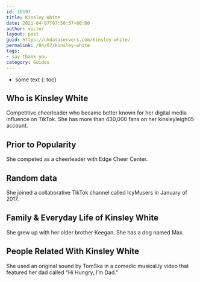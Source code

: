 ```yaml
---
id: 10197
title: Kinsley White
date: 2021-04-07T07:50:57+00:00
author: victor
layout: post
guid: https://ukdataservers.com/kinsley-white/
permalink: /04/07/kinsley-white
tags:
- say thank you
category: Guides
---
```


* some text
{: toc}


## Who is Kinsley White



Competitive cheerleader who became better known for her digital media influence on TikTok. She has more than 430,000 fans on her kinsleyleigh05 account. 

                
                
                
## Prior to Popularity



She competed as a cheerleader with Edge Cheer Center. 

                
                
                
## Random data



She joined a collaborative TikTok channel called IcyMusers in January of 2017. 

                
                
                
## Family & Everyday Life of Kinsley White



She grew up with her older brother Keegan. She has a dog named Max. 

                
                
                
## People Related With Kinsley White



She used an original sound by TomSka in a comedic musical.ly video that featured her dad called &#8220;Hi Hungry, I&#8217;m Dad.&#8221; 

                
              
            
          
          
          